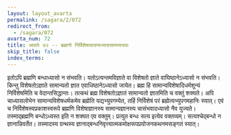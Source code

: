 ```yaml
---
layout: layout_avarta
permalink: /sagara/2/072
redirect_from:
  - /sagara/072
avarta_num: 72
title: आवर्तः ७२ -- ब्रह्मणो निर्विशेषत्वादप्यध्याससामग्र्यभावः
skip_title: false
index_terms: 
---
```


इतोऽपि ब्रह्मणि बन्धाध्यासो न संभवति।
यतोऽत्यन्तमविज्ञाते वा विशेषतो ज्ञाते
वाघिष्ठानेऽध्यासो न संभवति।
किन्तु विशेषतोऽज्ञाते सामान्यतो ज्ञात
एवाधिष्ठानेऽध्यासो जायेत।
ब्रह्म हि सामान्यविशेषादिधर्मशून्यं निर्विशेषमिति च वेदान्तसिद्धान्तः।
तत्कथं ब्रह्म विशेषतोऽज्ञातं सामान्यतो ज्ञातमिति
च वक्तुं शक्यते।
अपि चाध्यासलोभेन सामान्यविशेषधर्मकमेव ब्रह्मेति
यद्यभ्युपगम्येत, तर्हि निर्विशेषं परं ब्रह्मेत्यभ्युपगमहानिः स्यात्।
एवं च
निर्विशेषस्वप्रकाशस्वरूपे ब्रह्मणि विशेषाज्ञानस्य सामान्यज्ञानस्य चासंभवादध्यासो नैव युज्यते।
तस्माद्ब्रह्मणि बन्धोऽध्यस्त इति न शक्यत एव
वक्तुम्।
प्रत्युत बन्धः सत्य इत्येव वक्तव्यम्।
सत्यश्चेद्बन्धो न ज्ञानान्निवर्तेत।
तस्मादस्य ग्रन्थस्य ज्ञानाद्बन्धनिवृत्त्यात्मकमोक्षरूपप्रयोजनकथनमसङ्गतं
स्यात्।